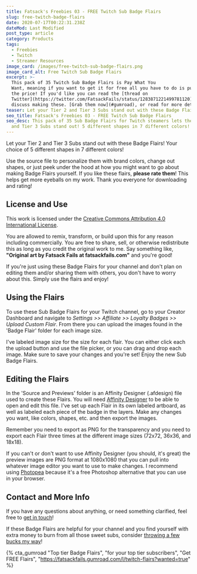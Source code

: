 ```yaml
---
title: Fatsack's Freebies 03 - FREE Twitch Sub Badge Flairs
slug: free-twitch-badge-flairs
date: 2020-07-17T00:22:31.238Z
dateMod: Last Modified
post_type: article
category: Products
tags:
  - Freebies
  - Twitch
  - Streamer Resources
image_card: /images/free-twitch-sub-badge-flairs.png
image_card_alt: Free Twitch Sub Badge Flairs
excerpt: >-
  This pack of 35 Twitch Sub Badge Flairs is Pay What You
  Want, meaning if you want to get it for free all you have to do is put Zero in
  the price! If you'd like you can read the [thread on
  Twitter](https://twitter.com/FatsackFails/status/1283871221499781120) where I
  discuss making these. [Grab them now](#gumroad), or read for more details!
teaser: Let your Tier 2 and Tier 3 Subs stand out with these Badge Flairs!
seo_title: Fatsack's Freebies 03 - FREE Twitch Sub Badge Flairs
seo_desc: This pack of 35 Sub Badge Flairs for Twitch steamers lets their Tier 2
  and Tier 3 Subs stand out! 5 different shapes in 7 different colors!
---
```

Let your Tier 2 and Tier 3 Subs stand out with these Badge Flairs! Your choice of 5 different shapes in 7 different colors!

Use the source file to personalize them with brand colors, change out shapes, or just peek under the hood at how you might want to go about making Badge Flairs yourself. If you like these flairs, **please rate them**! This helps get more eyeballs on my work. Thank you everyone for downloading and rating!

## License and Use
This work is licensed under the [Creative Commons Attribution 4.0 International License](https://creativecommons.org/licenses/by/4.0/).

You are allowed to remix, transform, or build upon this for any reason including commercially. You are free to share, sell, or otherwise redistribute this as long as you credit the original work to me. Say something like, **"Original art by Fatsack Fails at fatsackfails.com"** and you're good!

If you're just using these Badge Flairs for your channel and don't plan on editing them and/or sharing them with others, you don't have to worry about this. Simply use the flairs and enjoy!

## Using the Flairs
To use these Sub Badge Flairs for your Twitch channel, go to your Creator Dashboard and navigate to *Settings >> Affiliate >> Loyalty Badges >> Upload Custom Flair*. From there you can upload the images found in the 'Badge Flair' folder for each image size.

I've labeled image size for the size for each flair. You can either click each the upload button and use the file picker, or you can drag and drop each image. Make sure to save your changes and you're set! Enjoy the new Sub Badge Flairs.

## Editing the Flairs
In the 'Source and Previews' folder is an Affinity Designer (.afdesign) file used to create these Flairs. You will need [Affinity Designer](https://affinity.serif.com/en-us/designer/) to be able to open and edit this file. I've set up each Flair in its own labeled artboard, as well as labeled each piece of the badge in the layers. Make any changes you want, like colors, shapes, etc. and then export the images.

Remember you need to export as PNG for the transparency and you need to export each Flair three times at the different image sizes (72x72, 36x36, and 18x18).

If you can't or don't want to use Affinity Designer (you should, it's great) the preview images are PNG format at 1080x1080 that you can pull into whatever image editor you want to use to make changes. I recommend using [Photopea](https://photopea.com) because it's a free Photoshop alternative that you can use in your browser.

## Contact and More Info
If you have any questions about anything, or need something clarified, feel free to [get in touch](/contact)!

If these Badge Flairs are helpful for your channel and you find yourself with extra money to burn from all those sweet subs, consider [throwing a few bucks my way](/support)!

{% cta_gumroad "Top tier Badge Flairs", "for your top tier subscribers", "Get FREE Flairs", "https://fatsackfails.gumroad.com/l/twitch-flairs?wanted=true" %}
